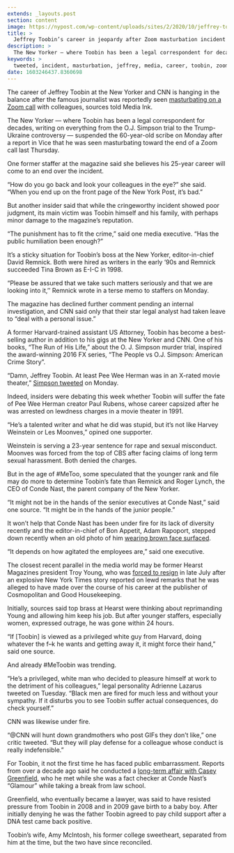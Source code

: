 ```yaml
--- 
extends: _layouts.post 
section: content 
image: https://nypost.com/wp-content/uploads/sites/2/2020/10/jeffrey-toobin-career.jpg?quality=90&strip=all&w=1200 
title: > 
  Jeffrey Toobin’s career in jeopardy after Zoom masturbation incident 
description: > 
  The New Yorker — where Toobin has been a legal correspondent for decades, writing on everything from the O.J.One former staffer at the magazine said she believes his 25-year career will come to an end over the incident.“Has the public humiliation been enough?”It’s a sticky situation for Toobin’s boss at the New Yorker, editor-in-chief David Remnick.At least Pee Wee Herman was in an X-rated movie theater,” Simpson tweeted on Monday.“It might not be in the hands of the senior executives at Conde Nast,” said one source. 
keywords: > 
  tweeted, incident, masturbation, jeffrey, media, career, toobin, zoom, conde, toobins, nast, legal, simpson, remnick, yorker, jeopardy 
date: 1603246437.8360698 
--- 
```

<div><p>The career of Jeffrey Toobin at the New Yorker and CNN is hanging in the balance after the famous journalist was reportedly seen <a href="https://nypost.com/2020/10/19/jeffrey-toobin-was-masturbating-in-front-of-new-yorker-bigs-report/">masturbating on a Zoom call</a> with colleagues, sources told Media Ink.</p>
<p>The New Yorker &#8212; where Toobin has been a legal correspondent for decades, writing on everything from the O.J. Simpson trial to the Trump-Ukraine controversy &#8212; suspended the 60-year-old scribe on Monday after a report in Vice that he was seen masturbating toward the end of a Zoom call last Thursday.</p>
<p>One former staffer at the magazine said she believes his 25-year career will come to an end over the incident.</p>
<p>&#8220;How do you go back and look your colleagues in the eye?&#8221; she said. &#8220;When you end up on the front page of the New York Post, it&#8217;s bad.&#8221;</p>
<p>But another insider said that while the cringeworthy incident showed poor judgment, its main victim was Toobin himself and his family, with perhaps minor damage to the magazine&#8217;s reputation.</p>
<p>&#8220;The punishment has to fit the crime,&#8221; said one media executive. &#8220;Has the public humiliation been enough?&#8221;</p>
<p>It&#8217;s a sticky situation for Toobin&#8217;s boss at the New Yorker, editor-in-chief David Remnick. Both were hired as writers in the early &#8217;90s and Remnick succeeded Tina Brown as E-I-C in 1998.</p>
<p>&#8220;Please be assured that we take such matters seriously and that we are looking into it,&#8217;&#8217; Remnick wrote in a terse memo to staffers on Monday.</p>
<p>The magazine has declined further comment pending an internal investigation, and CNN said only that their star legal analyst had taken leave to &#8220;deal with a personal issue.&#8221;</p>
<p>A former Harvard-trained assistant US Attorney, Toobin has become a best-selling author in addition to his gigs at the New Yorker and CNN. One of his books, &#8220;The Run of His Life,&#8221; about the O. J. Simpson murder trial, inspired the award-winning 2016 FX series, &#8220;The People vs O.J. Simpson: American Crime Story&#8221;.</p>
<p>&#8220;Damn, Jeffrey Toobin. At least Pee Wee Herman was in an X-rated movie theater,&#8221; <a href="https://twitter.com/TheRealOJ32/status/1318348497272238080" rel="noopener noreferrer" target="_blank">Simpson tweeted</a> on Monday.</p>
<p>Indeed, insiders were debating this week whether Toobin will suffer the fate of Pee Wee Herman creator Paul Rubens, whose career capsized after he was arrested on lewdness charges in a movie theater in 1991.</p>
<p>&#8220;He&#8217;s a talented writer and what he did was stupid, but it&#8217;s not like Harvey Weinstein or Les Moonves,&#8221; opined one supporter.</p>
<p>Weinstein is serving a 23-year sentence for rape and sexual misconduct. Moonves was forced from the top of CBS after facing claims of long term sexual harassment. Both denied the charges.</p>
<p>But in the age of #MeToo, some speculated that the younger rank and file may do more to determine Toobin&#8217;s fate than Remnick and Roger Lynch, the CEO of Conde Nast, the parent company of the New Yorker.</p>
<p>&#8220;It might not be in the hands of the senior executives at Conde Nast,&#8221; said one source. &#8220;It might be in the hands of the junior people.&#8221;</p>
<p>It won&#8217;t help that Conde Nast has been under fire for its lack of diversity recently and the editor-in-chief of Bon Appetit, Adam Rapoport, stepped down recently when an old photo of him <a href="https://nypost.com/2020/06/08/bon-appetit-editor-in-chief-called-to-resign-over-brownface-photo/">wearing brown face surfaced</a>.</p>
<p>&#8220;It depends on how agitated the employees are,&#8221; said one executive.</p>
<p>The closest recent parallel in the media world may be former Hearst Magazines president Troy Young, who was <a href="https://nypost.com/2020/07/23/troy-young-out-at-hearst-after-accused-of-lewd-sexist-remarks/">forced to resign</a> in late July after an explosive New York Times story reported on lewd remarks that he was alleged to have made over the course of his career at the publisher of Cosmopolitan and Good Housekeeping.</p>
<p>Initially, sources said top brass at Hearst were thinking about reprimanding Young and allowing him keep his job. But after younger staffers, especially women, expressed outrage, he was gone within 24 hours.</p>
<p>&#8220;If [Toobin] is viewed as a privileged white guy from Harvard, doing whatever the f&#8211;k he wants and getting away it, it might force their hand,&#8221; said one source.</p>
<p>And already #MeToobin was trending.</p>
<p>&#8220;He&#8217;s a privileged, white man who decided to pleasure himself at work to the detriment of his colleagues,&#8221; legal personality Adrienne Lazarus tweeted on Tuesday. &#8220;Black men are fired for much less and without your sympathy. If it disturbs you to see Toobin suffer actual consequences, do check yourself.&#8221;</p>
<p>CNN was likewise under fire.</p>
<p>&#8220;@CNN will hunt down grandmothers who post GIFs they don&#8217;t like,&#8221; one critic tweeted. &#8220;But they will play defense for a colleague whose conduct is really indefensible.&#8221;</p>
<p>For Toobin, it not the first time he has faced public embarrassment. Reports from over a decade ago said he conducted a <a href="https://nypost.com/2020/10/20/accused-zoom-masturbator-jeffrey-toobin-has-sordid-sex-history/">long-term affair with Casey Greenfield</a>, who he met while she was a fact checker at Conde Nast&#8217;s &#8220;Glamour&#8221; while taking a break from law school.</p>
<p>Greenfield, who eventually became a lawyer, was said to have resisted pressure from Toobin in 2008 and in 2009 gave birth to a baby boy. After initially denying he was the father Toobin agreed to pay child support after a DNA test came back positive.</p>
<p>Toobin&#8217;s wife, Amy McIntosh, his former college sweetheart, separated from him at the time, but the two have since reconciled.</p>
			</div>